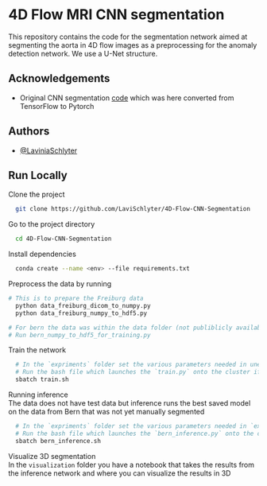 
# 4D Flow MRI CNN segmentation



This repository contains the code for the segmentation network aimed at segmenting the aorta in 4D flow images as a preprocessing for the anomaly detection network. 
We use a U-Net structure. 







## Acknowledgements

 - Original CNN segmentation [code](https://github.com/HPC-PREDICT/cnn_segmenter_for_mri_4d_flow) which was here converted from TensorFlow to Pytorch 

## Authors

- [@LaviniaSchlyter](https://github.com/LaviSchlyter)


## Run Locally

Clone the project

```bash
  git clone https://github.com/LaviSchlyter/4D-Flow-CNN-Segmentation
```

Go to the project directory

```bash
  cd 4D-Flow-CNN-Segmentation
```

Install dependencies

```bash
  conda create --name <env> --file requirements.txt
```

Preprocess the data by running 

```bash
# This is to prepare the Freiburg data
  python data_freiburg_dicom_to_numpy.py
  python data_freiburg_numpy_to_hdf5.py

# For bern the data was within the data folder (not publiblicly available) converted to numpy similarly to the Freiburg converted
# Run bern_numpy_to_hdf5_for_training.py
```

Train the network

```bash
  # In the `expriments` folder set the various parameters needed in unet.py
  # Run the bash file which launches the `train.py` onto the cluster if available
  sbatch train.sh
```

Running inference\
The data does not have test data but inference runs the best saved model on the data from Bern that was not yet manually segmented

```bash
  # In the `expriments` folder set the various parameters needed in `exp_inference.py`
  # Run the bash file which launches the `bern_inference.py` onto the cluster if available
  sbatch bern_inference.sh
```

Visualize 3D segmentation \
In the `visualization` folder you have a notebook that takes the results from the inference network and where you can visualize the results in 3D

